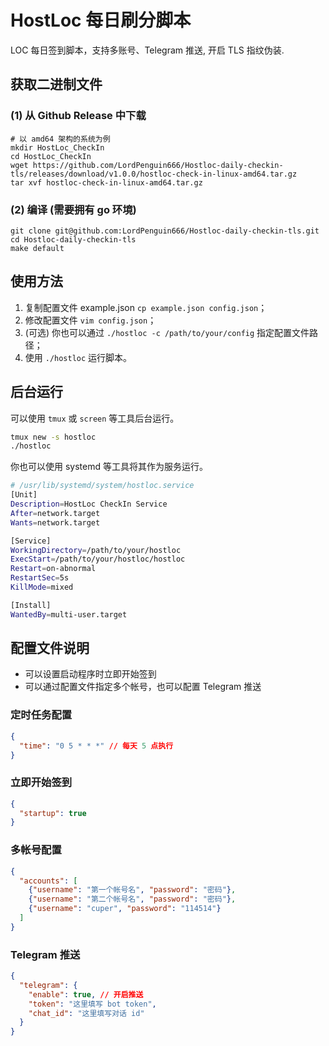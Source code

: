 # HostLoc 每日刷分脚本
LOC 每日签到脚本，支持多账号、Telegram 推送, 开启 TLS 指纹伪装.

## 获取二进制文件

### (1) 从 Github Release 中下载
```shell
# 以 amd64 架构的系统为例
mkdir HostLoc_CheckIn
cd HostLoc_CheckIn
wget https://github.com/LordPenguin666/Hostloc-daily-checkin-tls/releases/download/v1.0.0/hostloc-check-in-linux-amd64.tar.gz
tar xvf hostloc-check-in-linux-amd64.tar.gz
```

### (2) 编译 (需要拥有 go 环境)
```shell
git clone git@github.com:LordPenguin666/Hostloc-daily-checkin-tls.git
cd Hostloc-daily-checkin-tls
make default
```

## 使用方法

1. 复制配置文件 example.json `cp example.json config.json`；
2. 修改配置文件 `vim config.json`；
3. (可选) 你也可以通过 `./hostloc -c /path/to/your/config` 指定配置文件路径；
4. 使用 `./hostloc` 运行脚本。

## 后台运行
可以使用 `tmux` 或 `screen` 等工具后台运行。

```bash
tmux new -s hostloc
./hostloc
```

你也可以使用 systemd 等工具将其作为服务运行。

```bash 
# /usr/lib/systemd/system/hostloc.service
[Unit]
Description=HostLoc CheckIn Service
After=network.target
Wants=network.target

[Service]
WorkingDirectory=/path/to/your/hostloc
ExecStart=/path/to/your/hostloc/hostloc
Restart=on-abnormal
RestartSec=5s
KillMode=mixed

[Install]
WantedBy=multi-user.target
```

## 配置文件说明
- 可以设置启动程序时立即开始签到
- 可以通过配置文件指定多个帐号，也可以配置 Telegram 推送

### 定时任务配置
```json
{
  "time": "0 5 * * *" // 每天 5 点执行
}
```

### 立即开始签到
```json
{
  "startup": true
}
```

### 多帐号配置

```json
{
  "accounts": [
    {"username": "第一个帐号名", "password": "密码"},
    {"username": "第二个帐号名", "password": "密码"}, 
    {"username": "cuper", "password": "114514"}
  ]
}
```

### Telegram 推送

```json
{
  "telegram": {
    "enable": true, // 开启推送
    "token": "这里填写 bot token",
    "chat_id": "这里填写对话 id"
  }
}
```

